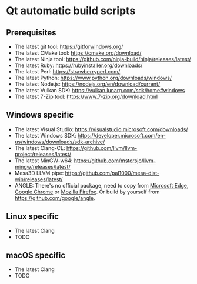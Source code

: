 # Qt automatic build scripts

## Prerequisites

- The latest git tool: <https://gitforwindows.org/>
- The latest CMake tool: <https://cmake.org/download/>
- The latest Ninja tool: <https://github.com/ninja-build/ninja/releases/latest/>
- The latest Ruby: <https://rubyinstaller.org/downloads/>
- The latest Perl: <https://strawberryperl.com/>
- The latest Python: <https://www.python.org/downloads/windows/>
- The latest Node.js: <https://nodejs.org/en/download/current/>
- The latest Vulkan SDK: <https://vulkan.lunarg.com/sdk/home#windows>
- The latest 7-Zip tool: <https://www.7-zip.org/download.html>

## Windows specific

- The latest Visual Studio: <https://visualstudio.microsoft.com/downloads/>
- The latest Windows SDK: <https://developer.microsoft.com/en-us/windows/downloads/sdk-archive/>
- The latest Clang-CL: <https://github.com/llvm/llvm-project/releases/latest/>
- The latest MinGW-w64: <https://github.com/mstorsjo/llvm-mingw/releases/latest/>
- Mesa3D LLVM pipe: <https://github.com/pal1000/mesa-dist-win/releases/latest/>
- ANGLE: There's no official package, need to copy from [Microsoft Edge](https://www.microsoft.com/en-us/edge/), [Google Chrome](https://www.google.com/chrome/) or [Mozilla Firefox](https://www.mozilla.org/en-US/firefox/new/). Or build by yourself from <https://github.com/google/angle>.

## Linux specific

- The latest Clang
- TODO

## macOS specific

- The latest Clang
- TODO
